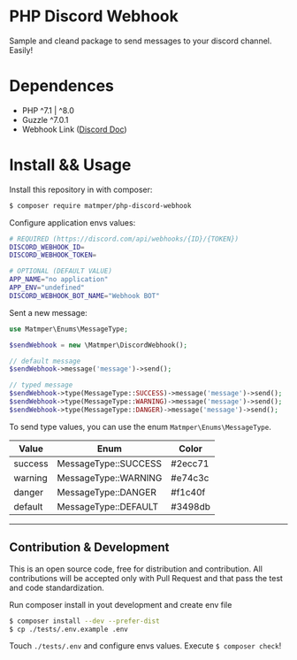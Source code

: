 # PHP Discord Webhook

Sample and cleand package to send messages to your discord channel. Easily!

# Dependences
- PHP ^7.1 | ^8.0
- Guzzle ^7.0.1
- Webhook Link ([Discord Doc](https://support.discord.com/hc/en-us/articles/228383668-Usando-Webhooks))

# Install && Usage

Install this repository in with composer:

```bash
$ composer require matmper/php-discord-webhook
````

Configure application envs values:
```bash
# REQUIRED (https://discord.com/api/webhooks/{ID}/{TOKEN})
DISCORD_WEBHOOK_ID=
DISCORD_WEBHOOK_TOKEN=

# OPTIONAL (DEFAULT VALUE)
APP_NAME="no application"
APP_ENV="undefined"
DISCORD_WEBHOOK_BOT_NAME="Webhook BOT"
```

Sent a new message:
```php
use Matmper\Enums\MessageType;

$sendWebhook = new \Matmper\DiscordWebhook();

// default message
$sendWebhook->message('message')->send();

// typed message
$sendWebhook->type(MessageType::SUCCESS)->message('message')->send();
$sendWebhook->type(MessageType::WARNING)->message('message')->send();
$sendWebhook->type(MessageType::DANGER)->message('message')->send();
```

To send type values, you can use the enum `Matmper\Enums\MessageType`.

| Value | Enum | Color |
|--|--|--|
| success | MessageType::SUCCESS | #2ecc71 |
| warning | MessageType::WARNING | #e74c3c |
| danger | MessageType::DANGER | #f1c40f |
| default | MessageType::DEFAULT | #3498db |

---

## Contribution & Development

This is an open source code, free for distribution and contribution.
All contributions will be accepted only with Pull Request and that pass the test and code standardization.

Run composer install in yout development and create env file
```bash
$ composer install --dev --prefer-dist
$ cp ./tests/.env.example .env
```
Touch `./tests/.env` and configure envs values. Execute ```$ composer check```!
